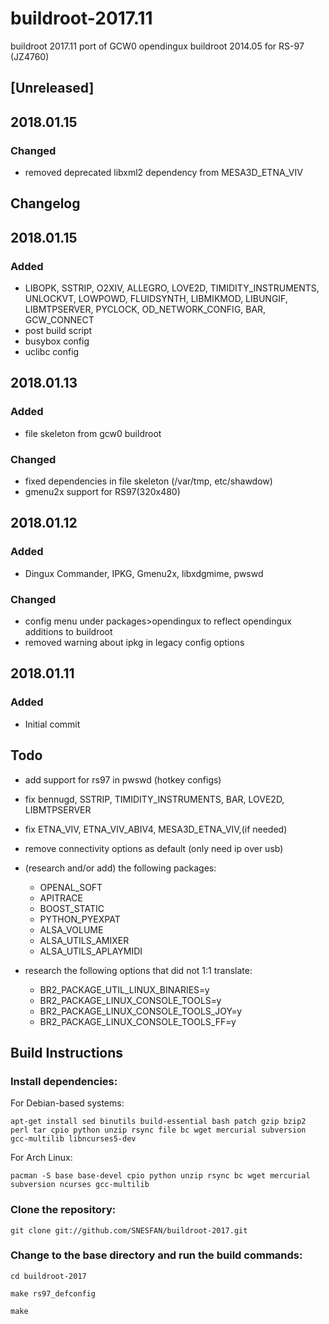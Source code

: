 # buildroot-2017.11

buildroot 2017.11 port of GCW0 opendingux buildroot 2014.05 for RS-97 (JZ4760)

## [Unreleased]

## 2018.01.15
### Changed
- removed deprecated libxml2 dependency from MESA3D_ETNA_VIV

## Changelog
## 2018.01.15
### Added
- LIBOPK, SSTRIP, O2XIV, ALLEGRO, LOVE2D, TIMIDITY_INSTRUMENTS, UNLOCKVT, LOWPOWD, FLUIDSYNTH, LIBMIKMOD,  LIBUNGIF, LIBMTPSERVER, PYCLOCK, OD_NETWORK_CONFIG, BAR, GCW_CONNECT
- post build script
- busybox config
- uclibc config

## 2018.01.13
### Added 
- file skeleton from gcw0 buildroot

### Changed
- fixed dependencies in file skeleton (/var/tmp, etc/shawdow)
- gmenu2x support for RS97(320x480)

## 2018.01.12
### Added
- Dingux Commander, IPKG, Gmenu2x, libxdgmime, pwswd

### Changed
- config menu under packages>opendingux to reflect opendingux additions to buildroot
- removed warning about ipkg in legacy config options
        
## 2018.01.11
### Added
- Initial commit

## Todo
- add support for rs97 in pwswd (hotkey configs)
- fix bennugd, SSTRIP, TIMIDITY_INSTRUMENTS, BAR, LOVE2D, LIBMTPSERVER
- fix ETNA_VIV, ETNA_VIV_ABIV4, MESA3D_ETNA_VIV,(if needed)
- remove connectivity options as default (only need ip over usb)

- (research and/or add) the following packages:
  - OPENAL_SOFT
  - APITRACE
  - BOOST_STATIC
  - PYTHON_PYEXPAT
  - ALSA_VOLUME
  - ALSA_UTILS_AMIXER
  - ALSA_UTILS_APLAYMIDI

- research the following options that did not 1:1 translate:
  - BR2_PACKAGE_UTIL_LINUX_BINARIES=y
  - BR2_PACKAGE_LINUX_CONSOLE_TOOLS=y
  - BR2_PACKAGE_LINUX_CONSOLE_TOOLS_JOY=y
  - BR2_PACKAGE_LINUX_CONSOLE_TOOLS_FF=y

## Build Instructions

### Install dependencies:

For Debian-based systems:

`apt-get install sed binutils build-essential bash patch gzip bzip2 perl tar cpio python unzip rsync file bc wget mercurial subversion gcc-multilib libncurses5-dev`

For Arch Linux:

`pacman -S base base-devel cpio python unzip rsync bc wget mercurial subversion ncurses gcc-multilib`

### Clone the repository:

`git clone git://github.com/SNESFAN/buildroot-2017.git`

### Change to the base directory and run the build commands:

`cd buildroot-2017`

`make rs97_defconfig`

`make`

